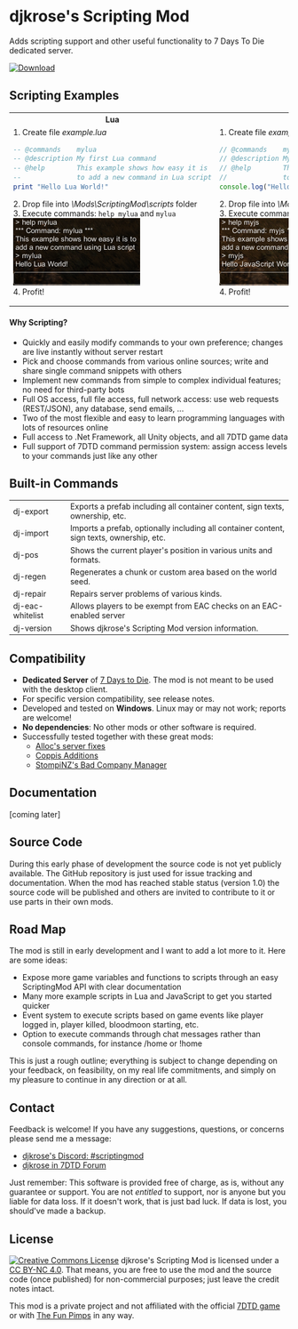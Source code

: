 # djkrose's Scripting Mod
Adds scripting support and other useful functionality to 7 Days To Die dedicated server.

[![Download](https://abload.de/img/github-downloadm0ur7.png)](https://github.com/djkrose/7DTD-ScriptingMod/releases/latest)

## Scripting Examples

<table>
<tr></tr>

<tr>
<th>Lua</th>
<th>JavaScript</th>
</tr><tr><!-- start with gray backgrund -->

<td>
1. Create file <i>example.lua</i>

```lua
-- @commands    mylua
-- @description My first Lua command
-- @help        This example shows how easy it is
--              to add a new command in Lua script
print "Hello Lua World!"
```

2\. Drop file into *\\Mods\\ScriptingMod\\scripts* folder<br>
3\. Execute commands: `help mylua` and `mylua`<br>
![Example mylua](/Documentation/img/example-mylua.png?raw=true)<br>
4\. Profit!
</td>

<td>
1. Create file <i>example.js</i>

```javascript
// @commands    myjavascript myjs
// @description My first JavaScript command
// @help        This example shows how easy it is
//              to add a new command in JavaScript
console.log("Hello JavaScript World!");
```

2\. Drop file into *\\Mods\\ScriptingMod\\scripts* folder<br>
3\. Execute commands: `help myjs`and `myjs`<br>
![Example mylua](/Documentation/img/example-myjs.png?raw=true)<br>
4\. Profit!
</td>

</tr>
</table>

#### Why Scripting?

* Quickly and easily modify commands to your own preference; changes are live instantly without server restart
* Pick and choose commands from various online sources; write and share single command snippets with others
* Implement new commands from simple to complex individual features; no need for third-party bots
* Full OS access, full file access, full network access: use web requests (REST/JSON), any database, send emails, ...
* Two of the most flexible and easy to learn  programming languages with lots of resources online
* Full access to .Net Framework, all Unity objects, and all 7DTD  game data
* Full support of 7DTD command permission system: assign access levels to your commands just like any other

## Built-in Commands

<table>
<tr><td>dj-export</td><td>Exports a prefab including all container content, sign texts, ownership, etc.</td></tr>
<tr><td>dj-import</td><td>Imports a prefab, optionally including all container content, sign texts, ownership, etc.</td></tr>
<tr><td>dj-pos</td><td>Shows the current player's position in various units and formats.</td></tr>
<tr><td>dj-regen</td><td>Regenerates a chunk or custom area based on the world seed.</td></tr>
<tr><td>dj-repair</td><td>Repairs server problems of various kinds.</td></tr>
<tr><td>dj-eac-whitelist</td><td>Allows players to be exempt from EAC checks on an EAC-enabled server</td></tr>
<tr><td>dj-version</td><td>Shows djkrose's Scripting Mod version information.</td></tr>
</table>

## Compatibility

 * **Dedicated Server** of [7 Days to Die](http://store.steampowered.com/app/251570/7_Days_to_Die/). The mod is not meant to be used with the desktop client.
 * For specific version compatibility, see release notes.
 * Developed and tested on **Windows**. Linux may or may not work; reports are welcome!
 * **No dependencies**: No other mods or other software is required.
 * Successfully tested together with these great mods:
   * [Alloc's server fixes](https://7dtd.illy.bz/wiki/Server%20fixes)
   * [Coppis Additions](https://7daystodie.com/forums/showthread.php?44835-Coppi-MOD-New-features)
   * [StompiNZ's Bad Company Manager](https://7daystodie.com/forums/showthread.php?57569)

## Documentation
[coming later]

## Source Code
During this early phase of development the source code is not yet publicly available. The GitHub repository is just used for issue tracking and documentation. When the mod has reached stable status (version 1.0) the source code will be published and others are invited to contribute to it or use parts in their own mods.

## Road Map
The mod is still in early development and I want to add a lot more to it. Here are some ideas:

* Expose more game variables and functions to scripts through an easy ScriptingMod API with clear documentation
* Many more example scripts in Lua and JavaScript to get you started quicker
* Event system to execute scripts based on game events like player logged in, player killed, bloodmoon starting,  etc.
* Option to execute commands through chat messages rather than console commands, for instance /home or !home

This is just a rough outline; everything is subject to change depending on your feedback, on feasibility, on my real life commitments, and simply on my  pleasure to continue in any direction or at all.

## Contact
Feedback is welcome! If you have any suggestions, questions, or concerns please send me a message:
* [djkrose's Discord: #scriptingmod](https://discord.gg/y26jNDz)
* [djkrose in 7DTD Forum](https://7daystodie.com/forums/private.php?do=newpm&amp;u=46733)
 
Just remember: This software is provided free of charge, as is, without any guarantee or support. You are not *entitled* to support, nor is anyone but you liable for data loss. If it doesn't work, that is just bad luck. If data is lost, you should've made a backup.

## License
[![Creative Commons License](https://i.creativecommons.org/l/by-nc/4.0/88x31.png)](http://creativecommons.org/licenses/by-nc/4.0/) djkrose's Scripting Mod is licensed under a [CC BY-NC 4.0](http://creativecommons.org/licenses/by-nc/4.0/). That means, you are free to use the mod and the source code (once published) for non-commercial purposes; just leave the credit notes intact.

This mod is a private project and not affiliated with the official [7DTD game](http://store.steampowered.com/app/251570/7_Days_to_Die/) or with [The Fun Pimps](http://thefunpimps.com/) in any way.

